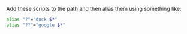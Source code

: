 Add these scripts to the path and then alias them using something like:
``` sh
alias "?"="duck $*"
alias "??"="google $*"
```

